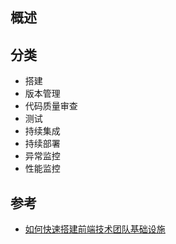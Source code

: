 
## 概述

## 分类
- 搭建
- 版本管理
- 代码质量审查
- 测试
- 持续集成
- 持续部署
- 异常监控
- 性能监控

## 参考
- [如何快速搭建前端技术团队基础设施](https://www.jianshu.com/p/3a2a7e8cb712)